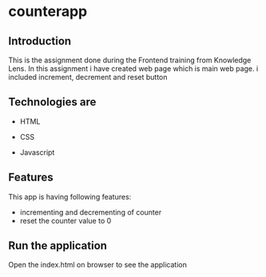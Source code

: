 # counterapp
## Introduction
This is the assignment done during the Frontend training from Knowledge Lens. In this assignment i have created web page which is main web page. i included increment, decrement and reset button

## Technologies are

- HTML

- CSS 

- Javascript

## Features

This app is having following features:

- incrementing and decrementing of counter
- reset the counter value to 0


## Run the application
Open the index.html on browser to see the application